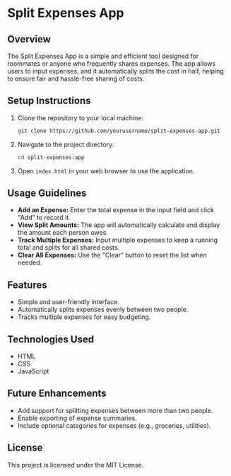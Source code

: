 # Split Expenses App

## Overview
The Split Expenses App is a simple and efficient tool designed for roommates or anyone who frequently shares expenses. The app allows users to input expenses, and it automatically splits the cost in half, helping to ensure fair and hassle-free sharing of costs.


## Setup Instructions
1. Clone the repository to your local machine:
   ```bash
   git clone https://github.com/yourusername/split-expenses-app.git
   ```
2. Navigate to the project directory:
   ```bash
   cd split-expenses-app
   ```
3. Open `index.html` in your web browser to use the application.

## Usage Guidelines
- **Add an Expense:** Enter the total expense in the input field and click "Add" to record it.
- **View Split Amounts:** The app will automatically calculate and display the amount each person owes.
- **Track Multiple Expenses:** Input multiple expenses to keep a running total and splits for all shared costs.
- **Clear All Expenses:** Use the "Clear" button to reset the list when needed.

## Features
- Simple and user-friendly interface.
- Automatically splits expenses evenly between two people.
- Tracks multiple expenses for easy budgeting.

## Technologies Used
- HTML
- CSS
- JavaScript

## Future Enhancements
- Add support for splitting expenses between more than two people.
- Enable exporting of expense summaries.
- Include optional categories for expenses (e.g., groceries, utilities).

## License
This project is licensed under the MIT License.
